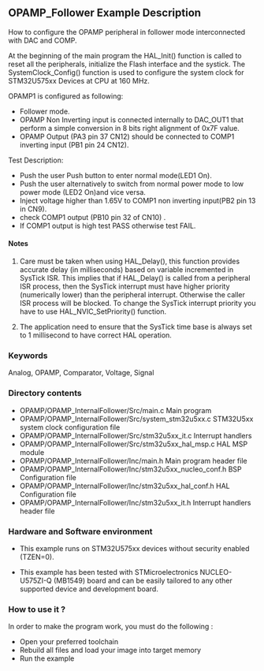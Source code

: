## <b>OPAMP_Follower Example Description</b>

How to configure the OPAMP peripheral in follower mode interconnected with DAC and COMP.

At the beginning of the main program the HAL_Init() function is called to reset
all the peripherals, initialize the Flash interface and the systick.
The SystemClock_Config() function is used to configure the system clock for STM32U575xx Devices at CPU at 160 MHz.

OPAMP1 is configured as following:

   - Follower mode.
   - OPAMP Non Inverting input is connected internally to DAC_OUT1 that perform a simple
     conversion in 8 bits right alignment of 0x7F value.
   - OPAMP Output (PA3 pin 37 CN12) should be connected to COMP1 inverting input (PB1 pin 24 CN12).

Test Description:

   - Push the user Push button to enter normal mode(LED1 On).
   - Push the user alternatively to switch from normal power mode to low power mode
     (LED2 On)and vice versa.
   - Inject voltage higher than 1.65V to COMP1 non inverting input(PB2 pin 13 in CN9).
   - check COMP1 output (PB10 pin 32 of CN10) .
   - If COMP1 output is high test PASS otherwise test FAIL.

#### <b>Notes</b>

 1. Care must be taken when using HAL_Delay(), this function provides accurate delay (in milliseconds)
    based on variable incremented in SysTick ISR. This implies that if HAL_Delay() is called from
    a peripheral ISR process, then the SysTick interrupt must have higher priority (numerically lower)
    than the peripheral interrupt. Otherwise the caller ISR process will be blocked.
    To change the SysTick interrupt priority you have to use HAL_NVIC_SetPriority() function.

 2. The application need to ensure that the SysTick time base is always set
    to 1 millisecond to have correct HAL operation.

### <b>Keywords</b>

Analog, OPAMP, Comparator, Voltage, Signal

### <b>Directory contents</b>

  -  OPAMP/OPAMP_InternalFollower/Src/main.c                   Main program
  -  OPAMP/OPAMP_InternalFollower/Src/system_stm32u5xx.c       STM32U5xx system clock configuration file
  -  OPAMP/OPAMP_InternalFollower/Src/stm32u5xx_it.c           Interrupt handlers
  -  OPAMP/OPAMP_InternalFollower/Src/stm32u5xx_hal_msp.c      HAL MSP module
  -  OPAMP/OPAMP_InternalFollower/Inc/main.h                   Main program header file
  -  OPAMP/OPAMP_InternalFollower/Inc/stm32u5xx_nucleo_conf.h  BSP Configuration file
  -  OPAMP/OPAMP_InternalFollower/Inc/stm32u5xx_hal_conf.h     HAL Configuration file
  -  OPAMP/OPAMP_InternalFollower/Inc/stm32u5xx_it.h           Interrupt handlers header file

### <b>Hardware and Software environment</b>

  - This example runs on STM32U575xx devices without security enabled (TZEN=0).

  - This example has been tested with STMicroelectronics NUCLEO-U575ZI-Q (MB1549)
    board and can be easily tailored to any other supported device
    and development board.

### <b>How to use it ?</b>

In order to make the program work, you must do the following :

 - Open your preferred toolchain
 - Rebuild all files and load your image into target memory
 - Run the example

